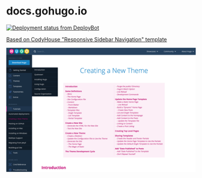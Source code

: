 # docs.gohugo.io
[![Deployment status from DeployBot](https://w3w.deploybot.com/badge/34534836056178/62250.svg)](http://deploybot.com)

[Based on CodyHouse "Responsive Sidebar Navigation" template](https://codyhouse.co/gem/responsive-sidebar-navigation/)

![](https://raw.githubusercontent.com/sjardim/docs.gohugo.io/master/screenshot.png)
